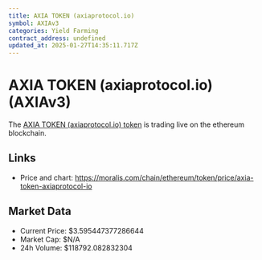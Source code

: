 ```yaml
---
title: AXIA TOKEN (axiaprotocol.io)
symbol: AXIAv3
categories: Yield Farming
contract_address: undefined
updated_at: 2025-01-27T14:35:11.717Z
---
```


# AXIA TOKEN (axiaprotocol.io) (AXIAv3)
The [AXIA TOKEN (axiaprotocol.io) token](https://moralis.com/chain/ethereum/token/price/axia-token-axiaprotocol-io) is trading live on the ethereum blockchain.

## Links
- Price and chart: https://moralis.com/chain/ethereum/token/price/axia-token-axiaprotocol-io

## Market Data
- Current Price: $3.595447377286644
- Market Cap: $N/A
- 24h Volume: $118792.082832304
